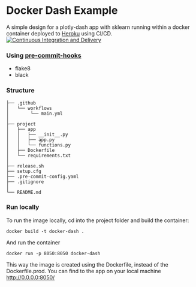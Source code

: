 # Docker Dash Example
A simple design for a plotly-dash app with sklearn running within a docker container deployed to [Heroku](https://docker-dash.herokuapp.com) using CI/CD. [![Continuous Integration and Delivery](https://github.com/ROpdam/docker-dash-example/actions/workflows/main.yml/badge.svg?branch=master)](https://github.com/ROpdam/docker-dash-example/actions/workflows/main.yml)
### Using [pre-commit-hooks](https://pre-commit.com/)
- flake8 
- black

### Structure
```
├── .github
│   └── workflows
│        └── main.yml
│
├── project
│   ├── app
│   │   ├── __init__.py
│   │   ├── app.py
│   │   └── functions.py
│   ├── Dockerfile
│   └── requirements.txt
│
├── release.sh
├── setup.cfg
├── .pre-commit-config.yaml
├── .gitignore
│
└── README.md
```

### Run locally
To run the image locally, cd into the project folder and build the container:
```
docker build -t docker-dash .
```
And run the container
```
docker run -p 8050:8050 docker-dash
```
This way the image is created using the Dockerfile, instead of the Dockerfile.prod. You can find to the app on your local machine http://0.0.0.0:8050/
